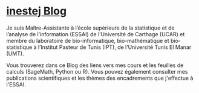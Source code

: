 # [inestej Blog](https://inestej.github.io/)

Je suis Maître-Assistante à l’école supérieure de la statistique et de l’analyse de l’information (ESSAI) de l’Université de Carthage (UCAR) et membre du laboratoire de bio-informatique, bio-mathématique et bio-statistique à l’Institut Pasteur de Tunis (IPT), de l’Université Tunis El Manar (UMT). 

Vous trouverez dans ce Blog des liens vers mes cours et les feuilles de calculs (SageMath, Python ou R). Vous pouvez également consulter mes publications scientifiques et les thèmes des encadrements que j'effectue à l'ESSAI. 
